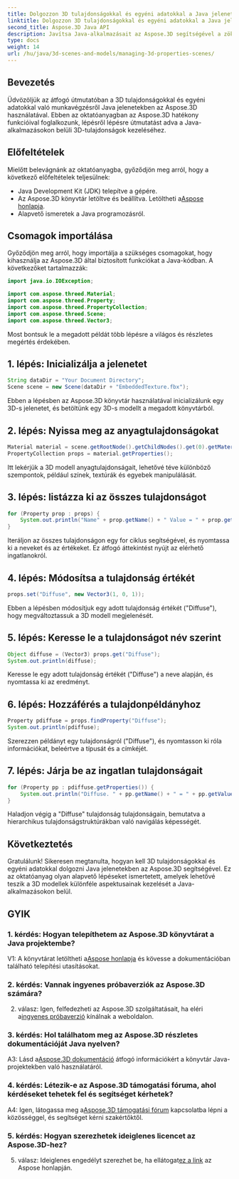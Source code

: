 ```yaml
---
title: Dolgozzon 3D tulajdonságokkal és egyéni adatokkal a Java jelenetekben az Aspose.3D használatával
linktitle: Dolgozzon 3D tulajdonságokkal és egyéni adatokkal a Java jelenetekben az Aspose.3D használatával
second_title: Aspose.3D Java API
description: Javítsa Java-alkalmazásait az Aspose.3D segítségével a zökkenőmentes 3D tulajdonságkezelés érdekében. Kövesse oktatóanyagunkat a lépésenkénti útmutatásért.
type: docs
weight: 14
url: /hu/java/3d-scenes-and-models/managing-3d-properties-scenes/
---
```

## Bevezetés

Üdvözöljük az átfogó útmutatóban a 3D tulajdonságokkal és egyéni adatokkal való munkavégzésről Java jelenetekben az Aspose.3D használatával. Ebben az oktatóanyagban az Aspose.3D hatékony funkcióival foglalkozunk, lépésről lépésre útmutatást adva a Java-alkalmazásokon belüli 3D-tulajdonságok kezeléséhez.

## Előfeltételek

Mielőtt belevágnánk az oktatóanyagba, győződjön meg arról, hogy a következő előfeltételek teljesülnek:

- Java Development Kit (JDK) telepítve a gépére.
-  Az Aspose.3D könyvtár letöltve és beállítva. Letöltheti a[Aspose honlapja](https://releases.aspose.com/3d/java/).
- Alapvető ismeretek a Java programozásról.

## Csomagok importálása

Győződjön meg arról, hogy importálja a szükséges csomagokat, hogy kihasználja az Aspose.3D által biztosított funkciókat a Java-kódban. A következőket tartalmazzák:

```java
import java.io.IOException;

import com.aspose.threed.Material;
import com.aspose.threed.Property;
import com.aspose.threed.PropertyCollection;
import com.aspose.threed.Scene;
import com.aspose.threed.Vector3;
```

Most bontsuk le a megadott példát több lépésre a világos és részletes megértés érdekében.

## 1. lépés: Inicializálja a jelenetet

```java
String dataDir = "Your Document Directory";
Scene scene = new Scene(dataDir + "EmbeddedTexture.fbx");
```

Ebben a lépésben az Aspose.3D könyvtár használatával inicializálunk egy 3D-s jelenetet, és betöltünk egy 3D-s modellt a megadott könyvtárból.

## 2. lépés: Nyissa meg az anyagtulajdonságokat

```java
Material material = scene.getRootNode().getChildNodes().get(0).getMaterial();
PropertyCollection props = material.getProperties();
```

Itt lekérjük a 3D modell anyagtulajdonságait, lehetővé téve különböző szempontok, például színek, textúrák és egyebek manipulálását.

## 3. lépés: listázza ki az összes tulajdonságot

```java
for (Property prop : props) {
    System.out.println("Name" + prop.getName() + " Value = " + prop.getValue());
}
```

Iteráljon az összes tulajdonságon egy for ciklus segítségével, és nyomtassa ki a neveket és az értékeket. Ez átfogó áttekintést nyújt az elérhető ingatlanokról.

## 4. lépés: Módosítsa a tulajdonság értékét

```java
props.set("Diffuse", new Vector3(1, 0, 1));
```

Ebben a lépésben módosítjuk egy adott tulajdonság értékét ("Diffuse"), hogy megváltoztassuk a 3D modell megjelenését.

## 5. lépés: Keresse le a tulajdonságot név szerint

```java
Object diffuse = (Vector3) props.get("Diffuse");
System.out.println(diffuse);
```

Keresse le egy adott tulajdonság értékét ("Diffuse") a neve alapján, és nyomtassa ki az eredményt.

## 6. lépés: Hozzáférés a tulajdonpéldányhoz

```java
Property pdiffuse = props.findProperty("Diffuse");
System.out.println(pdiffuse);
```

Szerezzen példányt egy tulajdonságról ("Diffuse"), és nyomtasson ki róla információkat, beleértve a típusát és a címkéjét.

## 7. lépés: Járja be az ingatlan tulajdonságait

```java
for (Property pp : pdiffuse.getProperties()) {
    System.out.println("Diffuse. " + pp.getName() + " = " + pp.getValue());
}
```

Haladjon végig a "Diffuse" tulajdonság tulajdonságain, bemutatva a hierarchikus tulajdonságstruktúrákban való navigálás képességét.

## Következtetés

Gratulálunk! Sikeresen megtanulta, hogyan kell 3D tulajdonságokkal és egyéni adatokkal dolgozni Java jelenetekben az Aspose.3D segítségével. Ez az oktatóanyag olyan alapvető lépéseket ismertetett, amelyek lehetővé teszik a 3D modellek különféle aspektusainak kezelését a Java-alkalmazásokon belül.

## GYIK

### 1. kérdés: Hogyan telepíthetem az Aspose.3D könyvtárat a Java projektembe?

 V1: A könyvtárat letöltheti a[Aspose honlapja](https://releases.aspose.com/3d/java/) és kövesse a dokumentációban található telepítési utasításokat.

### 2. kérdés: Vannak ingyenes próbaverziók az Aspose.3D számára?

 2. válasz: Igen, felfedezheti az Aspose.3D szolgáltatásait, ha eléri a[ingyenes próbaverzió](https://releases.aspose.com/) kínálnak a weboldalon.

### 3. kérdés: Hol találhatom meg az Aspose.3D részletes dokumentációját Java nyelven?

 A3: Lásd a[Aspose.3D dokumentáció](https://reference.aspose.com/3d/java/) átfogó információkért a könyvtár Java-projektekben való használatáról.

### 4. kérdés: Létezik-e az Aspose.3D támogatási fóruma, ahol kérdéseket tehetek fel és segítséget kérhetek?

A4: Igen, látogassa meg a[Aspose.3D támogatási fórum](https://forum.aspose.com/c/3d/18) kapcsolatba lépni a közösséggel, és segítséget kérni szakértőktől.

### 5. kérdés: Hogyan szerezhetek ideiglenes licencet az Aspose.3D-hez?

 5. válasz: Ideiglenes engedélyt szerezhet be, ha ellátogat[ez a link](https://purchase.aspose.com/temporary-license/) az Aspose honlapján.